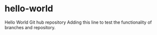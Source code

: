 # hello-world
Hello World Git hub repository
Adding this line to test the functionality of branches and repository.
